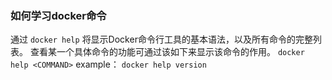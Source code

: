 ### 如何学习docker命令
通过
```docker help```
将显示Docker命令行工具的基本语法，以及所有命令的完整列表。
查看某一个具体命令的功能可通过该如下来显示该命令的作用。
```docker help <COMMAND>```
example：
    ```docker help version```
